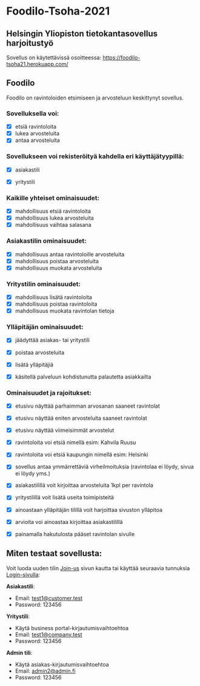 # Foodilo-Tsoha-2021

## Helsingin Yliopiston tietokantasovellus harjoitustyö


Sovellus on käytettävissä osoitteessa: https://foodilo-tsoha21.herokuapp.com/

## Foodilo

Foodilo on ravintoloiden etsimiseen ja arvosteluun keskittynyt sovellus.

### Sovelluksella voi: 
-[x] etsiä ravintoloita 
-[x] lukea arvosteluita
-[x] antaa arvosteluita

### Sovellukseen voi rekisteröityä kahdella eri käyttäjätyypillä: 
-[x] asiakastili
-[x] yritystili


### Kaikille yhteiset ominaisuudet:

-[x] mahdollisuus etsiä ravintoloita
-[x] mahdollisuus lukea arvosteluita
-[x] mahdollisuus vaihtaa salasana

### Asiakastilin ominaisuudet:

-[x] mahdollisuus antaa ravintoloille arvosteluita
-[x] mahdollisuus poistaa arvosteluita
-[x] mahdollisuus muokata arvosteluita

### Yritystilin ominaisuudet:

-[x] mahdollisuus lisätä ravintoloita
-[x] mahdollisuus poistaa ravintoloita
-[x] mahdollisuus muokata ravintolan tietoja

### Ylläpitäjän ominaisuudet:

-[x] jäädyttää asiakas- tai yritystili
-[x] poistaa arvosteluita
-[x] lisätä ylläpitäjiä
-[x] käsitellä palveluun kohdistunutta palautetta asiakkailta


### Ominaisuudet ja rajoitukset:
-[x] etusivu näyttää parhaimman arvosanan saaneet ravintolat
-[x] etusivu näyttää eniten arvosteluita saaneet ravintolat
-[x] etusivu näyttää viimeisimmät arvostelut
-[x] ravintoloita voi etsiä nimellä esim: Kahvila Ruusu
-[x] ravintoloita voi etsiä kaupungin nimellä esim: Helsinki
-[x] sovellus antaa ymmärrettäviä virheilmoituksia (ravintolaa ei löydy, sivua ei löydy yms.)
-[x] asiakastilillä voit kirjoittaa arvosteluita 1kpl per ravintola
-[x] yritystilillä voit lisätä useita toimipisteitä
-[x] ainoastaan ylläpitäjän tilillä voit harjoittaa sivuston ylläpitoa
-[x] arvioita voi ainoastaa kirjoittaa asiakastilillä
-[x] painamalla hakutulosta pääset ravintolan sivulle


## Miten testaat sovellusta:

Voit luoda uuden tilin [Join-us](https://foodilo-tsoha21.herokuapp.com/join-us) 
sivun kautta tai käyttää seuraavia tunnuksia [Login-sivulla](
https://foodilo-tsoha21.herokuapp.com/login):

**Asiakastili**:

- Email: test1@customer.test
- Password: 123456

**Yritystili**:

- Käytä business portal-kirjautumisvaihtoehtoa
- Email: test1@company.test
- Password: 123456

**Admin tili**:

- Käytä asiakas-kirjautumisvaihtoehtoa
- Email: admin2@admin.fi 
- Password: 123456


